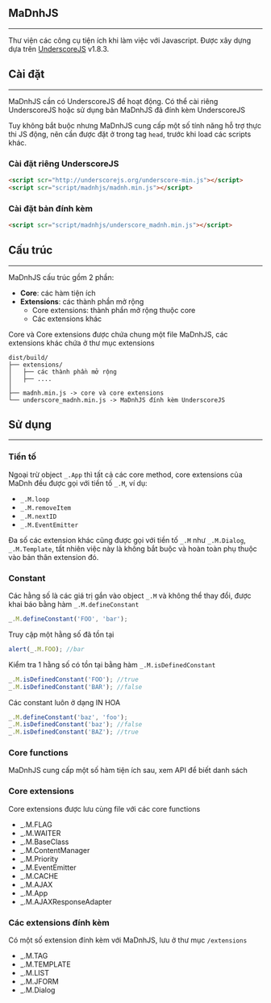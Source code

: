 ## MaDnhJS
---

Thư viện các công cụ tiện ích khi làm việc với Javascript. Được xây dựng dựa trên <a href="http://underscorejs.org">UnderscoreJS</a> v1.8.3.

## Cài đặt
---

MaDnhJS cần có UnderscoreJS để hoạt động. Có thể cài riêng UnderscoreJS hoặc sử dụng bản MaDnhJS đã đính kèm UnderscoreJS

<div class="alert alert-success">
Tuy không bắt buộc nhưng MaDnhJS cung cấp một số tính năng hỗ trợ thực thi JS động, nên cần được đặt ở trong tag <code>head</code>, trước khi load các scripts khác.
</div>

### Cài đặt riêng UnderscoreJS

 ```html
<script scr="http://underscorejs.org/underscore-min.js"></script>
<script scr="script/madnhjs/madnh.min.js"></script>
```
 
### Cài đặt bản đính kèm

```html
<script scr="script/madnhjs/underscore_madnh.min.js"></script>
```

## Cấu trúc
---

MaDnhJS cấu trúc gồm 2 phần:
<ul>
    <li><strong>Core</strong>: các hàm tiện ích</li>
    <li><strong>Extensions</strong>: các thành phần mở rộng
        <ul>
            <li>Core extensions: thành phần mở rộng thuộc core</li>
            <li>Các extensions khác</li>
        </ul>
    </li>
</ul>
 
Core và Core extensions được chứa chung một file MaDnhJS, các extensions khác chứa ở thư mục extensions

```
dist/build/
├── extensions/
│   ├── các thành phần mở rộng
│   ├── ....
│
├── madnh.min.js -> core và core extensions 
└── underscore_madnh.min.js -> MaDnhJS đính kèm UnderscoreJS
```

## Sử dụng
---

### Tiền tố

Ngoại trừ object `_.App` thì tất cả các core method, core extensions của MaDnh đều được gọi với tiền tố `_.M`, ví dụ:

* `_.M.loop`
* `_.M.removeItem`
* `_.M.nextID`
* `_.M.EventEmitter`

Đa số các extension khác cũng được gọi với tiền tố `_.M` như `_.M.Dialog`, `_.M.Template`, tất nhiên việc này là không bắt buộc và hoàn toàn phụ thuộc vào bản thân extension đó.

### Constant

Các hằng số là các giá trị gắn vào object `_.M` và không thể thay đổi, được khai báo bằng hàm `_.M.defineConstant`

```js
_.M.defineConstant('FOO', 'bar');
```
Truy cập một hằng số đã tồn tại

```js
alert(_.M.FOO); //bar
```

Kiểm tra 1 hằng số có tồn tại bằng hàm `_.M.isDefinedConstant`
```js
_.M.isDefinedConstant('FOO'); //true
_.M.isDefinedConstant('BAR'); //false
```

Các constant luôn ở dạng IN HOA
```js
_.M.defineConstant('baz', 'foo');
_.M.isDefinedConstant('baz'); //false
_.M.isDefinedConstant('BAZ'); //true
```

### Core functions

MaDnhJS cung cấp một số hàm tiện ích sau, xem API để biết danh sách

### Core extensions

Core extensions được lưu cùng file với các core functions 
 
* _.M.FLAG
* _.M.WAITER
* _.M.BaseClass
* _.M.ContentManager
* _.M.Priority
* _.M.EventEmitter
* _.M.CACHE
* _.M.AJAX
* _.M.App
* _.M.AJAXResponseAdapter

### Các extensions đính kèm

Có một số extension đính kèm với MaDnhJS, lưu ở thư mục `/extensions`

* _.M.TAG
* _.M.TEMPLATE
* _.M.LIST
* _.M.JFORM
* _.M.Dialog
